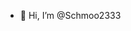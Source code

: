 - 👋 Hi, I’m @Schmoo2333

<!---
Schmoo2333/Schmoo2333 is a ✨ special ✨ repository because its `README.md` (this file) appears on your GitHub profile.
You can click the Preview link to take a look at your changes.
--->
